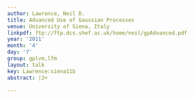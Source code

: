 ```yaml
---
author: Lawrence, Neil D.
title: Advanced Use of Gaussian Processes
venue: University of Siena, Italy
linkpdf: ftp://ftp.dcs.shef.ac.uk/home/neil/gpAdvanced.pdf
year: '2011'
month: '4'
day: '7'
group: gplvm,lfm
layout: talk
key: Lawrence:siena11b
abstract: |2+

---
```

